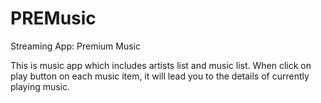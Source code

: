 # PREMusic
Streaming App: Premium Music

This is music app which includes artists list and music list. 
When click on play button on each music item, it will lead you to the details of currently playing music.
